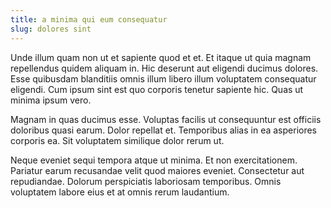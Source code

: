 ```yaml
---
title: a minima qui eum consequatur
slug: dolores sint
---
```


Unde illum quam non ut et sapiente quod et et. Et itaque ut quia magnam repellendus quidem aliquam in. Hic deserunt aut eligendi ducimus dolores. Esse quibusdam blanditiis omnis illum libero illum voluptatem consequatur eligendi. Cum ipsum sint est quo corporis tenetur sapiente hic. Quas ut minima ipsum vero.

Magnam in quas ducimus esse. Voluptas facilis ut consequuntur est officiis doloribus quasi earum. Dolor repellat et. Temporibus alias in ea asperiores corporis ea. Sit voluptatem similique dolor rerum ut.

Neque eveniet sequi tempora atque ut minima. Et non exercitationem. Pariatur earum recusandae velit quod maiores eveniet. Consectetur aut repudiandae. Dolorum perspiciatis laboriosam temporibus. Omnis voluptatem labore eius et at omnis rerum laudantium.
